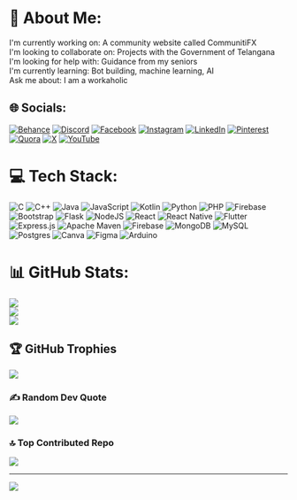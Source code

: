 # 💫 About Me:
I'm currently working on: A community website called CommunitiFX<br>I'm looking to collaborate on: Projects with the Government of Telangana<br>I'm looking for help with: Guidance from my seniors<br>I'm currently learning: Bot building, machine learning, AI<br>Ask me about: I am a workaholic


## 🌐 Socials:
[![Behance](https://img.shields.io/badge/Behance-1769ff?logo=behance&logoColor=white)](https://behance.net/vaatsavadepu) [![Discord](https://img.shields.io/badge/Discord-%237289DA.svg?logo=discord&logoColor=white)](https://discord.gg/https://discord.gg/RzW6AmKH) [![Facebook](https://img.shields.io/badge/Facebook-%231877F2.svg?logo=Facebook&logoColor=white)](https://facebook.com/vaatsava.adepu) [![Instagram](https://img.shields.io/badge/Instagram-%23E4405F.svg?logo=Instagram&logoColor=white)](https://instagram.com/_bhargav_) [![LinkedIn](https://img.shields.io/badge/LinkedIn-%230077B5.svg?logo=linkedin&logoColor=white)](https://linkedin.com/in/https://www.linkedin.com/in/bhargav-adepu-925361210/) [![Pinterest](https://img.shields.io/badge/Pinterest-%23E60023.svg?logo=Pinterest&logoColor=white)](https://pinterest.com/https://in.pinterest.com/AVSBharGav/) [![Quora](https://img.shields.io/badge/Quora-%23B92B27.svg?logo=Quora&logoColor=white)](https://quora.com/profile/https://www.quora.com/profile/Bhargav-Adepu-1) [![X](https://img.shields.io/badge/X-black.svg?logo=X&logoColor=white)](https://x.com/Avsbhar) [![YouTube](https://img.shields.io/badge/YouTube-%23FF0000.svg?logo=YouTube&logoColor=white)](https://youtube.com/@https://www.youtube.com/@BhargavAdepu) 

# 💻 Tech Stack:
![C](https://img.shields.io/badge/c-%2300599C.svg?style=for-the-badge&logo=c&logoColor=white) ![C++](https://img.shields.io/badge/c++-%2300599C.svg?style=for-the-badge&logo=c%2B%2B&logoColor=white) ![Java](https://img.shields.io/badge/java-%23ED8B00.svg?style=for-the-badge&logo=openjdk&logoColor=white) ![JavaScript](https://img.shields.io/badge/javascript-%23323330.svg?style=for-the-badge&logo=javascript&logoColor=%23F7DF1E) ![Kotlin](https://img.shields.io/badge/kotlin-%237F52FF.svg?style=for-the-badge&logo=kotlin&logoColor=white) ![Python](https://img.shields.io/badge/python-3670A0?style=for-the-badge&logo=python&logoColor=ffdd54) ![PHP](https://img.shields.io/badge/php-%23777BB4.svg?style=for-the-badge&logo=php&logoColor=white) ![Firebase](https://img.shields.io/badge/firebase-%23039BE5.svg?style=for-the-badge&logo=firebase) ![Bootstrap](https://img.shields.io/badge/bootstrap-%238511FA.svg?style=for-the-badge&logo=bootstrap&logoColor=white) ![Flask](https://img.shields.io/badge/flask-%23000.svg?style=for-the-badge&logo=flask&logoColor=white) ![NodeJS](https://img.shields.io/badge/node.js-6DA55F?style=for-the-badge&logo=node.js&logoColor=white) ![React](https://img.shields.io/badge/react-%2320232a.svg?style=for-the-badge&logo=react&logoColor=%2361DAFB) ![React Native](https://img.shields.io/badge/react_native-%2320232a.svg?style=for-the-badge&logo=react&logoColor=%2361DAFB) ![Flutter](https://img.shields.io/badge/Flutter-%2302569B.svg?style=for-the-badge&logo=Flutter&logoColor=white) ![Express.js](https://img.shields.io/badge/express.js-%23404d59.svg?style=for-the-badge&logo=express&logoColor=%2361DAFB) ![Apache Maven](https://img.shields.io/badge/Apache%20Maven-C71A36?style=for-the-badge&logo=Apache%20Maven&logoColor=white) ![Firebase](https://img.shields.io/badge/firebase-a08021?style=for-the-badge&logo=firebase&logoColor=ffcd34) ![MongoDB](https://img.shields.io/badge/MongoDB-%234ea94b.svg?style=for-the-badge&logo=mongodb&logoColor=white) ![MySQL](https://img.shields.io/badge/mysql-4479A1.svg?style=for-the-badge&logo=mysql&logoColor=white) ![Postgres](https://img.shields.io/badge/postgres-%23316192.svg?style=for-the-badge&logo=postgresql&logoColor=white) ![Canva](https://img.shields.io/badge/Canva-%2300C4CC.svg?style=for-the-badge&logo=Canva&logoColor=white) ![Figma](https://img.shields.io/badge/figma-%23F24E1E.svg?style=for-the-badge&logo=figma&logoColor=white) ![Arduino](https://img.shields.io/badge/-Arduino-00979D?style=for-the-badge&logo=Arduino&logoColor=white)
# 📊 GitHub Stats:
![](https://github-readme-stats.vercel.app/api?username=bhargavvz&theme=dark&hide_border=false&include_all_commits=true&count_private=false)<br/>
![](https://github-readme-streak-stats.herokuapp.com/?user=bhargavvz&theme=dark&hide_border=false)<br/>
![](https://github-readme-stats.vercel.app/api/top-langs/?username=bhargavvz&theme=dark&hide_border=false&include_all_commits=true&count_private=false&layout=compact)

## 🏆 GitHub Trophies
![](https://github-profile-trophy.vercel.app/?username=bhargavvz&theme=radical&no-frame=false&no-bg=false&margin-w=4)

### ✍️ Random Dev Quote
![](https://quotes-github-readme.vercel.app/api?type=horizontal&theme=radical)

### 🔝 Top Contributed Repo
![](https://github-contributor-stats.vercel.app/api?username=bhargavvz&limit=5&theme=dark&combine_all_yearly_contributions=true)

---
[![](https://visitcount.itsvg.in/api?id=bhargavvz&icon=0&color=3)](https://visitcount.itsvg.in)

<!-- Proudly created with GPRM ( https://gprm.itsvg.in ) -->
